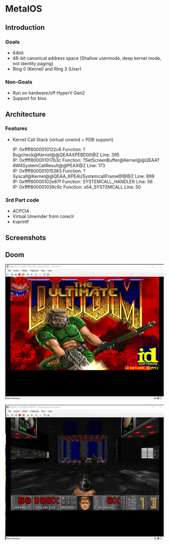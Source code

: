 # MetalOS

## Introduction

### Goals
* 64bit
* 48-bit canonical address space (Shallow usermode, deep kernel mode, not identity paging)
* Ring 0 (Kernel) and Ring 3 (User)

### Non-Goals
* Run on hardware/off HyperV Gen2
* Support for bios


## Architecture

### Features
* Kernel Call Stack (virtual unwind + PDB support)

    IP: 0xffff8000010122c6 Function: ?Bugcheck@Kernel@@QEAAXPEBD00@Z Line: 395  
    IP: 0xffff800001017b3c Function: ?SetScreenBuffer@Kernel@@QEAA?AW4SystemCallResult@@PEAX@Z Line: 173  
    IP: 0xffff800001015383 Function: ?Syscall@Kernel@@QEAA_KPEAUSystemcallFrame@@@Z Line: 899  
    IP: 0xffff80000102e87f Function: SYSTEMCALL_HANDLER Line: 56  
    IP: 0xffff800001039c9c Function: x64_SYSTEMCALL Line: 50  

### 3rd Part code
* ACPCIA
* Virtual Unwinder from coreclr
* kvprintf

## Screenshots

## Doom
![Doom](Screenshots/Doom2.png)

![Doom](Screenshots/Doom3.png)